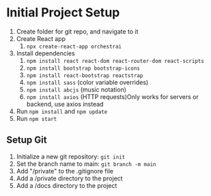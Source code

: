 # Initial Project Setup

1. Create folder for git repo, and navigate to it
2. Create React app
   1. `npx create-react-app orchestrai`
3. Install dependencies
   1. `npm install react react-dom react-router-dom react-scripts`
   2. `npm install bootstrap bootstrap-icons`
   3. `npm install react-bootstrap reactstrap`
   4. `npm install sass` (color variable overrides)
   5. `npm install abcjs` (music notation)
   6. `npm install axios` (HTTP requests)Only works for servers or backend, use axios instead
4. Run `npm install` and `npm update`
5. Run `npm start`

## Setup Git

1. Initialize a new git repository: `git init`
2. Set the branch name to main: `git branch -m main`
3. Add "/private" to the .gitignore file
4. Add a /private directory to the project
5. Add a /docs directory to the project
